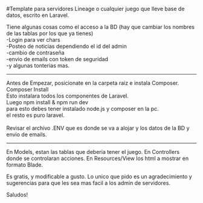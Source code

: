 #Template para servidores Lineage o cualquier juego que lleve base de datos, escrito en Laravel.

Tiene algunas cosas como el acceso a la BD (hay que cambiar los nombres de las tablas por los que ya tienes)
<br>
-Login para ver chars<br>
-Posteo de noticias dependiendo el id del admin<br>
-cambio de contraseña<br>
-envio de emails con token de seguridad<br>
-y algunas tonterias mas.<br>
<hr>
Antes de Empezar, posicionate en la carpeta raiz e instala Composer.
<br>
Composer Install
<br>
Esto instalara todos los componentes de Laravel.
<br>
Luego npm install & npm run dev
<br>
para esto debes tener instalado node.js y composer en la pc.
<br> 
el resto es puro laravel.
<br>
<br>
Revisar el archivo .ENV que es donde se va a alojar y los datos de la BD y envio de emails.
<hr>
En Models, estan las tablas que deberia tener el juego.
En Controllers donde se controlaran acciones.
En Resources/View los html a mostrar en formato Blade.

Es gratis, y modificable a gusto.
Lo unico que pido es un agradecimiento y sugerencias para que les sea mas facil a los admin de servidores.

Saludos!
